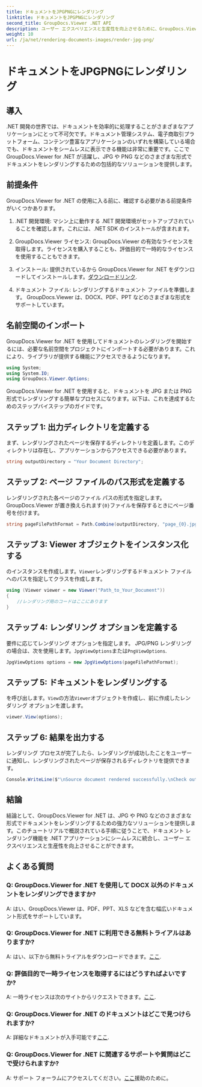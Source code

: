 ```yaml
---
title: ドキュメントをJPGPNGにレンダリング
linktitle: ドキュメントをJPGPNGにレンダリング
second_title: GroupDocs.Viewer .NET API
description: ユーザー エクスペリエンスと生産性を向上させるために、GroupDocs.Viewer を使用して .NET でドキュメントを JPG/PNG にシームレスにレンダリングする方法を説明します。
weight: 10
url: /ja/net/rendering-documents-images/render-jpg-png/
---
```


# ドキュメントをJPGPNGにレンダリング

## 導入

.NET 開発の世界では、ドキュメントを効率的に処理することがさまざまなアプリケーションにとって不可欠です。ドキュメント管理システム、電子商取引プラットフォーム、コンテンツ豊富なアプリケーションのいずれを構築している場合でも、ドキュメントをシームレスに表示できる機能は非常に重要です。ここで GroupDocs.Viewer for .NET が活躍し、JPG や PNG などのさまざまな形式でドキュメントをレンダリングするための包括的なソリューションを提供します。

## 前提条件

GroupDocs.Viewer for .NET の使用に入る前に、確認する必要がある前提条件がいくつかあります。

1. .NET 開発環境: マシン上に動作する .NET 開発環境がセットアップされていることを確認します。これには、.NET SDK のインストールが含まれます。

2. GroupDocs.Viewer ライセンス: GroupDocs.Viewer の有効なライセンスを取得します。ライセンスを購入することも、評価目的で一時的なライセンスを使用することもできます。

3. インストール: 提供されているから GroupDocs.Viewer for .NET をダウンロードしてインストールします。[ダウンロードリンク](https://releases.groupdocs.com/viewer/net/).

4. ドキュメント ファイル: レンダリングするドキュメント ファイルを準備します。 GroupDocs.Viewer は、DOCX、PDF、PPT などのさまざまな形式をサポートしています。

## 名前空間のインポート

GroupDocs.Viewer for .NET を使用してドキュメントのレンダリングを開始するには、必要な名前空間をプロジェクトにインポートする必要があります。これにより、ライブラリが提供する機能にアクセスできるようになります。

```csharp
using System;
using System.IO;
using GroupDocs.Viewer.Options;
```

GroupDocs.Viewer for .NET を使用すると、ドキュメントを JPG または PNG 形式でレンダリングする簡単なプロセスになります。以下は、これを達成するためのステップバイステップのガイドです。

## ステップ 1: 出力ディレクトリを定義する

まず、レンダリングされたページを保存するディレクトリを定義します。このディレクトリは存在し、アプリケーションからアクセスできる必要があります。

```csharp
string outputDirectory = "Your Document Directory";
```

## ステップ 2: ページ ファイルのパス形式を定義する

レンダリングされた各ページのファイル パスの形式を指定します。 GroupDocs.Viewer が置き換えられます`{0}`ファイルを保存するときにページ番号を付けます。

```csharp
string pageFilePathFormat = Path.Combine(outputDirectory, "page_{0}.jpg");
```

## ステップ 3: Viewer オブジェクトをインスタンス化する

のインスタンスを作成します。`Viewer`レンダリングするドキュメント ファイルへのパスを指定してクラスを作成します。

```csharp
using (Viewer viewer = new Viewer("Path_to_Your_Document"))
{
    //レンダリング用のコードはここにあります
}
```

## ステップ 4: レンダリング オプションを定義する

要件に応じてレンダリング オプションを指定します。 JPG/PNG レンダリングの場合は、次を使用します。`JpgViewOptions`または`PngViewOptions`.

```csharp
JpgViewOptions options = new JpgViewOptions(pageFilePathFormat);
```

## ステップ 5: ドキュメントをレンダリングする

を呼び出します。`View`の方法`Viewer`オブジェクトを作成し、前に作成したレンダリング オプションを渡します。

```csharp
viewer.View(options);
```

## ステップ 6: 結果を出力する

レンダリング プロセスが完了したら、レンダリングが成功したことをユーザーに通知し、レンダリングされたページが保存されるディレクトリを提供できます。

```csharp
Console.WriteLine($"\nSource document rendered successfully.\nCheck output in {outputDirectory}.");
```

## 結論

結論として、GroupDocs.Viewer for .NET は、JPG や PNG などのさまざまな形式でドキュメントをレンダリングするための強力なソリューションを提供します。このチュートリアルで概説されている手順に従うことで、ドキュメント レンダリング機能を .NET アプリケーションにシームレスに統合し、ユーザー エクスペリエンスと生産性を向上させることができます。

## よくある質問

### Q: GroupDocs.Viewer for .NET を使用して DOCX 以外のドキュメントをレンダリングできますか?

A: はい、GroupDocs.Viewer は、PDF、PPT、XLS などを含む幅広いドキュメント形式をサポートしています。

### Q: GroupDocs.Viewer for .NET に利用できる無料トライアルはありますか?

 A: はい、以下から無料トライアルをダウンロードできます。[ここ](https://releases.groupdocs.com/).

### Q: 評価目的で一時ライセンスを取得するにはどうすればよいですか?

A: 一時ライセンスは次のサイトからリクエストできます。[ここ](https://purchase.groupdocs.com/temporary-license/).

### Q: GroupDocs.Viewer for .NET のドキュメントはどこで見つけられますか?

 A: 詳細なドキュメントが入手可能です[ここ](https://tutorials.groupdocs.com/viewer/net/).

### Q: GroupDocs.Viewer for .NET に関連するサポートや質問はどこで受けられますか?

 A: サポート フォーラムにアクセスしてください。[ここ](https://forum.groupdocs.com/c/viewer/9)援助のために。